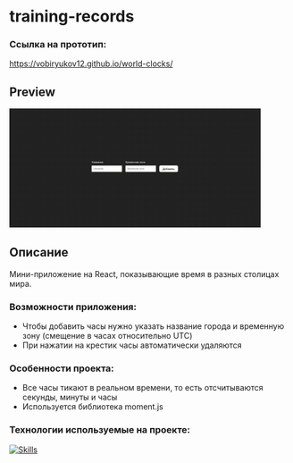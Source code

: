 # training-records
### Ссылка на прототип:

https://vobiryukov12.github.io/world-clocks/

## Preview

<img src='./src/assets/world-clocks.gif' width='450'>

## Описание
Мини-приложение на React, показывающие время в разных столицах мира.

### Возможности приложения:
- Чтобы добавить часы нужно указать название города и временную зону (смещение в часах относительно UTC)
- При нажатии на крестик часы автоматически удаляются

### Особенности проекта:
- Все часы тикают в реальном времени, то есть отсчитываются секунды, минуты и часы
- Используется библиотека moment.js

### Технологии используемые на проекте:
[![Skills](https://skillicons.dev/icons?i=react,ts,scss,vite)](https://skillicons.dev)
